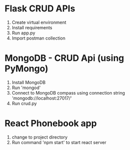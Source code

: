 # Flask CRUD APIs

1. Create virtual environment
2. Install requirements
3. Run app.py
4. Import postman collection

# MongoDB - CRUD Api (using PyMongo)

1. Install MongoDB
2. Run 'mongod'
3. Connect to MongoDB compass using connection string 'mongodb://localhost:27017/'
4. Run crud.py

# React Phonebook app

1. change to project directory
2. Run command 'npm start' to start react server
